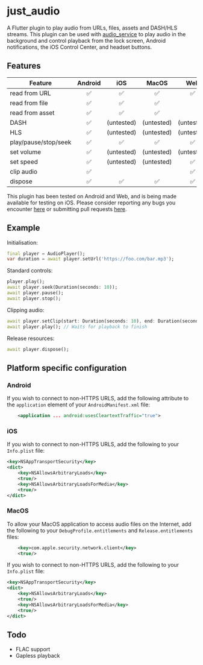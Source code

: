 # just_audio

A Flutter plugin to play audio from URLs, files, assets and DASH/HLS streams. This plugin can be used with [audio_service](https://pub.dev/packages/audio_service) to play audio in the background and control playback from the lock screen, Android notifications, the iOS Control Center, and headset buttons.

## Features

| Feature              | Android   | iOS        | MacOS      | Web        |
| -------              | :-------: | :-----:    | :-----:    | :-----:    |
| read from URL        | ✅        | ✅         | ✅         | ✅         |
| read from file       | ✅        | ✅         | ✅         |            |
| read from asset      | ✅        | ✅         | ✅         |            |
| DASH                 | ✅        | (untested) | (untested) | (untested) |
| HLS                  | ✅        | (untested) | (untested) | (untested) |
| play/pause/stop/seek | ✅        | ✅         | ✅         | ✅         |
| set volume           | ✅        | (untested) | (untested) | (untested) |
| set speed            | ✅        | (untested) | (untested) | ✅         |
| clip audio           | ✅        |            |            | ✅         |
| dispose              | ✅        | ✅         | ✅         | ✅         |

This plugin has been tested on Android and Web, and is being made available for testing on iOS. Please consider reporting any bugs you encounter [here](https://github.com/ryanheise/just_audio/issues) or submitting pull requests [here](https://github.com/ryanheise/just_audio/pulls).

## Example

Initialisation:

```dart
final player = AudioPlayer();
var duration = await player.setUrl('https://foo.com/bar.mp3');
```

Standard controls:

```dart
player.play();
await player.seek(Duration(seconds: 10));
await player.pause();
await player.stop();
```

Clipping audio:

```dart
await player.setClip(start: Duration(seconds: 10), end: Duration(seconds: 20));
await player.play(); // Waits for playback to finish
```

Release resources:

```dart
await player.dispose();
```

## Platform specific configuration

### Android

If you wish to connect to non-HTTPS URLS, add the following attribute to the `application` element of your `AndroidManifest.xml` file:

```xml
    <application ... android:usesCleartextTraffic="true">
```

### iOS

If you wish to connect to non-HTTPS URLS, add the following to your `Info.plist` file:

```xml
<key>NSAppTransportSecurity</key>
<dict>
    <key>NSAllowsArbitraryLoads</key>
    <true/>
    <key>NSAllowsArbitraryLoadsForMedia</key>
    <true/>
</dict>
```

### MacOS

To allow your MacOS application to access audio files on the Internet, add the following to your `DebugProfile.entitlements` and `Release.entitlements` files:

```xml
    <key>com.apple.security.network.client</key>
    <true/>
```

If you wish to connect to non-HTTPS URLS, add the following to your `Info.plist` file:

```xml
<key>NSAppTransportSecurity</key>
<dict>
    <key>NSAllowsArbitraryLoads</key>
    <true/>
    <key>NSAllowsArbitraryLoadsForMedia</key>
    <true/>
</dict>
```

## Todo

* FLAC support
* Gapless playback
